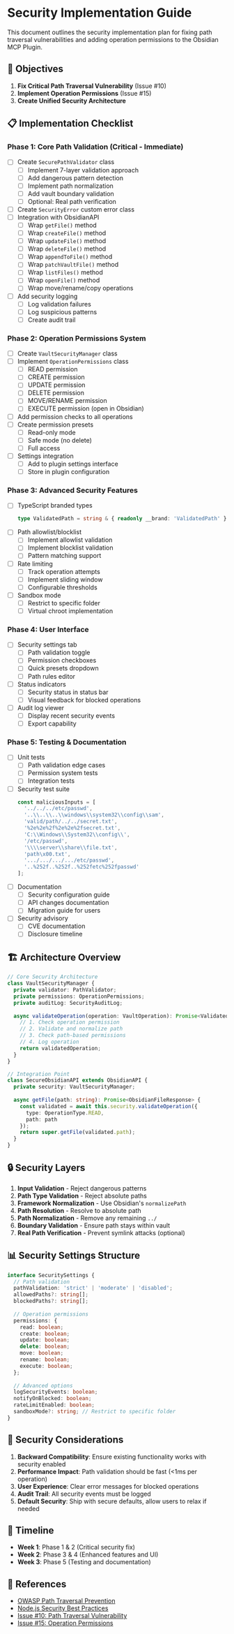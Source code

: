 # Security Implementation Guide

This document outlines the security implementation plan for fixing path traversal vulnerabilities and adding operation permissions to the Obsidian MCP Plugin.

## 🎯 Objectives

1. **Fix Critical Path Traversal Vulnerability** (Issue #10)
2. **Implement Operation Permissions** (Issue #15)
3. **Create Unified Security Architecture**

## 📋 Implementation Checklist

### Phase 1: Core Path Validation (Critical - Immediate)

- [ ] Create `SecurePathValidator` class
  - [ ] Implement 7-layer validation approach
  - [ ] Add dangerous pattern detection
  - [ ] Implement path normalization
  - [ ] Add vault boundary validation
  - [ ] Optional: Real path verification
- [ ] Create `SecurityError` custom error class
- [ ] Integration with ObsidianAPI
  - [ ] Wrap `getFile()` method
  - [ ] Wrap `createFile()` method
  - [ ] Wrap `updateFile()` method
  - [ ] Wrap `deleteFile()` method
  - [ ] Wrap `appendToFile()` method
  - [ ] Wrap `patchVaultFile()` method
  - [ ] Wrap `listFiles()` method
  - [ ] Wrap `openFile()` method
  - [ ] Wrap move/rename/copy operations
- [ ] Add security logging
  - [ ] Log validation failures
  - [ ] Log suspicious patterns
  - [ ] Create audit trail

### Phase 2: Operation Permissions System

- [ ] Create `VaultSecurityManager` class
- [ ] Implement `OperationPermissions` class
  - [ ] READ permission
  - [ ] CREATE permission
  - [ ] UPDATE permission
  - [ ] DELETE permission
  - [ ] MOVE/RENAME permission
  - [ ] EXECUTE permission (open in Obsidian)
- [ ] Add permission checks to all operations
- [ ] Create permission presets
  - [ ] Read-only mode
  - [ ] Safe mode (no delete)
  - [ ] Full access
- [ ] Settings integration
  - [ ] Add to plugin settings interface
  - [ ] Store in plugin configuration

### Phase 3: Advanced Security Features

- [ ] TypeScript branded types
  ```typescript
  type ValidatedPath = string & { readonly __brand: 'ValidatedPath' };
  ```
- [ ] Path allowlist/blocklist
  - [ ] Implement allowlist validation
  - [ ] Implement blocklist validation
  - [ ] Pattern matching support
- [ ] Rate limiting
  - [ ] Track operation attempts
  - [ ] Implement sliding window
  - [ ] Configurable thresholds
- [ ] Sandbox mode
  - [ ] Restrict to specific folder
  - [ ] Virtual chroot implementation

### Phase 4: User Interface

- [ ] Security settings tab
  - [ ] Path validation toggle
  - [ ] Permission checkboxes
  - [ ] Quick presets dropdown
  - [ ] Path rules editor
- [ ] Status indicators
  - [ ] Security status in status bar
  - [ ] Visual feedback for blocked operations
- [ ] Audit log viewer
  - [ ] Display recent security events
  - [ ] Export capability

### Phase 5: Testing & Documentation

- [ ] Unit tests
  - [ ] Path validation edge cases
  - [ ] Permission system tests
  - [ ] Integration tests
- [ ] Security test suite
  ```typescript
  const maliciousInputs = [
    '../../../etc/passwd',
    '..\\..\\..\\windows\\system32\\config\\sam',
    'valid/path/../../secret.txt',
    '%2e%2e%2f%2e%2e%2fsecret.txt',
    'C:\\Windows\\System32\\config\\',
    '/etc/passwd',
    '\\\\server\\share\\file.txt',
    'path\x00.txt',
    '.../.../.../.../etc/passwd',
    '..%252f..%252f..%252fetc%252fpasswd'
  ];
  ```
- [ ] Documentation
  - [ ] Security configuration guide
  - [ ] API changes documentation
  - [ ] Migration guide for users
- [ ] Security advisory
  - [ ] CVE documentation
  - [ ] Disclosure timeline

## 🏗️ Architecture Overview

```typescript
// Core Security Architecture
class VaultSecurityManager {
  private validator: PathValidator;
  private permissions: OperationPermissions;
  private auditLog: SecurityAuditLog;
  
  async validateOperation(operation: VaultOperation): Promise<ValidatedOperation> {
    // 1. Check operation permission
    // 2. Validate and normalize path
    // 3. Check path-based permissions
    // 4. Log operation
    return validatedOperation;
  }
}

// Integration Point
class SecureObsidianAPI extends ObsidianAPI {
  private security: VaultSecurityManager;
  
  async getFile(path: string): Promise<ObsidianFileResponse> {
    const validated = await this.security.validateOperation({
      type: OperationType.READ,
      path: path
    });
    return super.getFile(validated.path);
  }
}
```

## 🔒 Security Layers

1. **Input Validation** - Reject dangerous patterns
2. **Path Type Validation** - Reject absolute paths
3. **Framework Normalization** - Use Obsidian's `normalizePath`
4. **Path Resolution** - Resolve to absolute path
5. **Path Normalization** - Remove any remaining `../`
6. **Boundary Validation** - Ensure path stays within vault
7. **Real Path Verification** - Prevent symlink attacks (optional)

## 📊 Security Settings Structure

```typescript
interface SecuritySettings {
  // Path validation
  pathValidation: 'strict' | 'moderate' | 'disabled';
  allowedPaths?: string[];
  blockedPaths?: string[];
  
  // Operation permissions
  permissions: {
    read: boolean;
    create: boolean;
    update: boolean;
    delete: boolean;
    move: boolean;
    rename: boolean;
    execute: boolean;
  };
  
  // Advanced options
  logSecurityEvents: boolean;
  notifyOnBlocked: boolean;
  rateLimitEnabled: boolean;
  sandboxMode?: string; // Restrict to specific folder
}
```

## 🚨 Security Considerations

1. **Backward Compatibility**: Ensure existing functionality works with security enabled
2. **Performance Impact**: Path validation should be fast (<1ms per operation)
3. **User Experience**: Clear error messages for blocked operations
4. **Audit Trail**: All security events must be logged
5. **Default Security**: Ship with secure defaults, allow users to relax if needed

## 📅 Timeline

- **Week 1**: Phase 1 & 2 (Critical security fix)
- **Week 2**: Phase 3 & 4 (Enhanced features and UI)
- **Week 3**: Phase 5 (Testing and documentation)

## 🔗 References

- [OWASP Path Traversal Prevention](https://cheatsheetseries.owasp.org/cheatsheets/Path_Traversal_Defense_Cheat_Sheet.html)
- [Node.js Security Best Practices](https://nodejs.org/en/docs/guides/security/)
- [Issue #10: Path Traversal Vulnerability](https://github.com/aaronsb/obsidian-mcp-plugin/issues/10)
- [Issue #15: Operation Permissions](https://github.com/aaronsb/obsidian-mcp-plugin/issues/15)